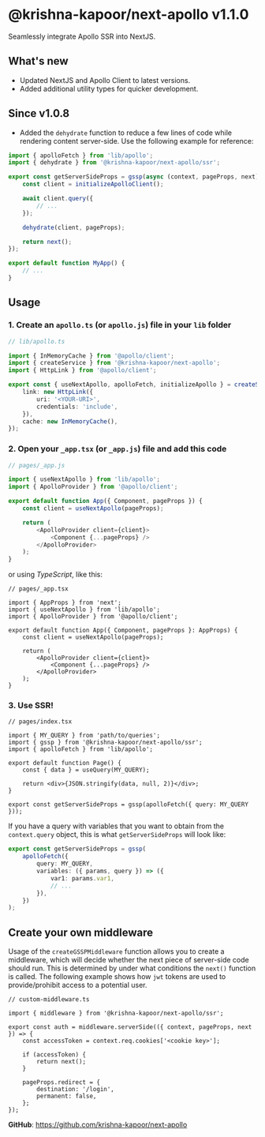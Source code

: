 # @krishna-kapoor/next-apollo v1.1.0

Seamlessly integrate Apollo SSR into NextJS.

## What's new

-   Updated NextJS and Apollo Client to latest versions.
-   Added additional utility types for quicker development.

## Since v1.0.8

-   Added the `dehydrate` function to reduce a few lines of code while rendering content server-side. Use the following example for reference:

```jsx
import { apolloFetch } from 'lib/apollo';
import { dehydrate } from '@krishna-kapoor/next-apollo/ssr';

export const getServerSideProps = gssp(async (context, pageProps, next) => {
    const client = initializeApolloClient();

    await client.query({
        // ...
    });

    dehydrate(client, pageProps);

    return next();
});

export default function MyApp() {
    // ...
}
```

## Usage

### 1. Create an `apollo.ts` (or `apollo.js`) file in your `lib` folder

```ts
// lib/apollo.ts

import { InMemoryCache } from '@apollo/client';
import { createService } from '@krishna-kapoor/next-apollo';
import { HttpLink } from '@apollo/client';

export const { useNextApollo, apolloFetch, initializeApollo } = createService({
    link: new HttpLink({
        uri: '<YOUR-URI>',
        credentials: 'include',
    }),
    cache: new InMemoryCache(),
});
```

### 2. Open your `_app.tsx` (or `_app.js`) file and add this code

```js
// pages/_app.js

import { useNextApollo } from 'lib/apollo';
import { ApolloProvider } from '@apollo/client';

export default function App({ Component, pageProps }) {
    const client = useNextApollo(pageProps);

    return (
        <ApolloProvider client={client}>
            <Component {...pageProps} />
        </ApolloProvider>
    );
}
```

or using _TypeScript_, like this:

```tsx
// pages/_app.tsx

import { AppProps } from 'next';
import { useNextApollo } from 'lib/apollo';
import { ApolloProvider } from '@apollo/client';

export default function App({ Component, pageProps }: AppProps) {
    const client = useNextApollo(pageProps);

    return (
        <ApolloProvider client={client}>
            <Component {...pageProps} />
        </ApolloProvider>
    );
}
```

### 3. Use SSR!

```tsx
// pages/index.tsx

import { MY_QUERY } from 'path/to/queries';
import { gssp } from '@krishna-kapoor/next-apollo/ssr';
import { apolloFetch } from 'lib/apollo';

export default function Page() {
    const { data } = useQuery(MY_QUERY);

    return <div>{JSON.stringify(data, null, 2)}</div>;
}

export const getServerSideProps = gssp(apolloFetch({ query: MY_QUERY }));
```

If you have a query with variables that you want to obtain from the `context.query` object, this is what `getServerSideProps` will look like:

```ts
export const getServerSideProps = gssp(
    apolloFetch({
        query: MY_QUERY,
        variables: ({ params, query }) => ({
            var1: params.var1,
            // ...
        }),
    })
);
```

## Create your own middleware

Usage of the `createGSSPMiddleware` function allows you to create a middleware, which will decide whether the next piece of server-side code should run. This is determined by under what conditions the `next()` function is called. The following example shows how `jwt` tokens are used to provide/prohibit access to a potential user.

```tsx
// custom-middleware.ts

import { middleware } from '@krishna-kapoor/next-apollo/ssr';

export const auth = middleware.serverSide(({ context, pageProps, next }) => {
    const accessToken = context.req.cookies['<cookie key>'];

    if (accessToken) {
        return next();
    }

    pageProps.redirect = {
        destination: '/login',
        permanent: false,
    };
});
```

**GitHub**: https://github.com/krishna-kapoor/next-apollo
